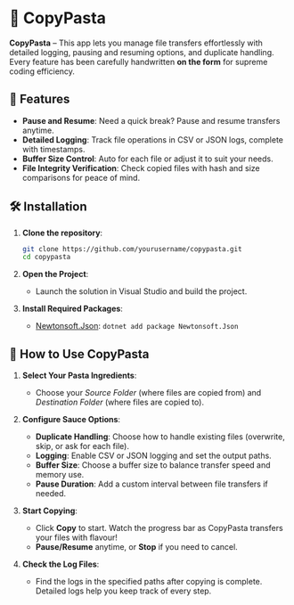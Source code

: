 # 🍝 CopyPasta

**CopyPasta** – This app lets you manage file transfers effortlessly with detailed logging, pausing and resuming options, and duplicate handling. Every feature has been carefully handwritten **on the form** for supreme coding efficiency. 
## 🍜 Features

- **Pause and Resume**: Need a quick break? Pause and resume transfers anytime.
- **Detailed Logging**: Track file operations in CSV or JSON logs, complete with timestamps.
- **Buffer Size Control**: Auto for each file or adjust it to suit your needs.
- **File Integrity Verification**: Check copied files with hash and size comparisons for peace of mind.

## 🛠 Installation

1. **Clone the repository**:
   ```bash
   git clone https://github.com/yourusername/copypasta.git
   cd copypasta

2. **Open the Project**:
   - Launch the solution in Visual Studio and build the project.

3. **Install Required Packages**:
   - [Newtonsoft.Json](https://www.nuget.org/packages/Newtonsoft.Json): `dotnet add package Newtonsoft.Json`

## 🍲 How to Use CopyPasta

1. **Select Your Pasta Ingredients**:
   - Choose your *Source Folder* (where files are copied from) and *Destination Folder* (where files are copied to).

2. **Configure Sauce Options**:
   - **Duplicate Handling**: Choose how to handle existing files (overwrite, skip, or ask for each file).
   - **Logging**: Enable CSV or JSON logging and set the output paths.
   - **Buffer Size**: Choose a buffer size to balance transfer speed and memory use.
   - **Pause Duration**: Add a custom interval between file transfers if needed.

3. **Start Copying**:
   - Click **Copy** to start. Watch the progress bar as CopyPasta transfers your files with flavour!
   - **Pause/Resume** anytime, or **Stop** if you need to cancel.

4. **Check the Log Files**:
   - Find the logs in the specified paths after copying is complete. Detailed logs help you keep track of every step.


